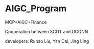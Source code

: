 # AIGC_Program
MCP+AIGC+Finance

Cooperation between SCUT and UCONN

developera: Ruhao Liu, Yan Cai, Jing Ling
